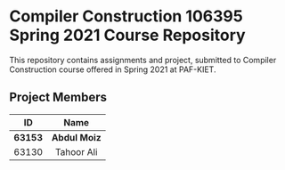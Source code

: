 # Compiler Construction 106395 Spring 2021 Course Repository

This repository contains assignments and project, submitted to Compiler Construction course offered in Spring 2021 at PAF-KIET.

## Project Members

| ID             | Name            |
|:--------------:|:---------------:|
|  **63153**     |  **Abdul Moiz** |
|  63130         |  Tahoor Ali     |
